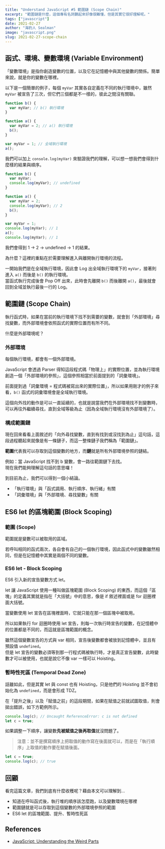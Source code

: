 ```yaml
---
title: "Understand JavaScript #5 範圍鏈 (Scope Chain)"
excerpt: "範圍鏈是什麼，這個專有名詞聽起來好像很難懂，但是其實它很好理解呢。"
tags: ["javascript"]
date: 2021-02-27
author: "海豹人 Sealman"
image: "javascript.png"
slug: 2021-02-27-scope-chain
---
```


## 函式、環境、變數環境 (Variable Environment)

「變數環境」是指你創造變數的位置，以及它在記憶體中與其他變數的關係。簡單來說，就是你的變數在哪裡。

以下是一個簡單的例子，每個 `myVar` 其實各自定義在不同的執行環境中，雖然 `myVar` 被宣告了三次，但它們三個都是不一樣的，彼此之間沒有關聯。

```javascript
function b() {
  var myVar; // b() 執行環境
}

function a() {
  var myVar = 2; // a() 執行環境
  b();
}

var myVar = 1; // 全域執行環境
a();
```

我們可以加上 `console.log(myVar)` 來驗證我們的理解，可以想一想我們會得到什麼樣的結果與順序。

```javascript
function b() {
  var myVar;
  console.log(myVar); // undefined
}

function a() {
  var myVar = 2;
  console.log(myVar); // 2
  b();
}

var myVar = 1;
console.log(myVar); // 1
a();
console.log(myVar); // 1
```

我們會得到 1 → 2 → undefined → 1 的結果。

為什麼？這裡的重點在於需要理解進入與離開執行環境的流程。

一開始我們是在全域執行環境，因此會 Log 出全域執行環境下的 `myVar`，接著則進入 `a()` 而後是 `b()` 的執行環境。  
當函式執行完成後會 Pop Off 出來，此時會先離開 `b()` 而後離開 `a()`，最後就會回到全域並執行最後一行的 Log。

## 範圍鏈 (Scope Chain)

執行函式時，如果在當前的執行環境下找不到需要的變數，就會到「外部環境」尋找變數，而外部環境會依照函式的實際位置而有所不同。

什麼是外部環境呢？

### 外部環境

每個執行環境，都會有一個外部環境。

JavaScript 會透過 Parser 得知這段程式碼「物理上」的實際位置，並為執行環境創造一個「外部環境的參照」，這個參照相當於前面提到的「詞彙環境」。

前面提到過「詞彙環境 = 程式碼被寫出來的實際位置」，所以如果用剛才的例子來看，`b()` 函式的詞彙環境會是全域執行環境。

這個向外找的動作是可以一直延續的，也就是說當我們在外部環境找不到變數時，可以再往外繼續尋找，直到全域等級為止（因為全域執行環境沒有外部環境了）。

### 構成範圍鏈

現在回來看看上面敘述的「向外尋找變數，直到有找到或沒找到為止」這句話，這段過程聽起來就像是有一條鏈子，而這一整條鏈子我們稱為「範圍鏈」。

**範圍**代表我可以存取到這個變數的地方，而**鏈**就是所有外部環境參照的鏈結。

例如：當 JavaScript 找不到 b 變數，會一路往範圍鏈下去找。  
現在我們能夠理解這句話的意思囉！

到目前為止，我們可以得到一個小結論。

- 「執行環境」與「函式調用、執行順序、執行緒」有關
- 「詞彙環境」與「外部環境、尋找變數」有關

## ES6 let 的區塊範圍 (Block Scoping)

### 範圍 (Scope)

範圍就是變數可以被取用的區域。

若呼叫相同的函式兩次，各自會有自己的一個執行環境，因此函式中的變數雖然相同，但是在記憶體中其實是兩個不同的變數。

### ES6 let - Block Scoping

ES6 引入新的宣告變數方式 let。

let 讓 JavaScript 使用一種叫做區塊範圍 (Block Scoping) 的東西，而這個「區塊」的定義其實就是指在「大括號」中的意思，像是 if 敘述裡面或是 for 迴圈裡面大括號。

當變數使用 let 宣告在區塊裡面時，它就只能在那一個區塊中被取用。

所以如果執行 for 迴圈時使用 let 宣告，則每一次執行時宣告的變數，在記憶體中的位置都是不同的，而這就是區塊範圍的概念。

雖然這個變數宣告的方式與 var 相同，宣告後變數都會被放到記憶體中，並且有預設值 `undefined`。  
但是 let 宣告的變數必須等到那一行程式碼被執行時，才是真正宣告變數，此時變數才可以被使用，也就是說它不像 var 一樣可以 Hoisting。

### 暫時性死區 (Temporal Dead Zone)

話雖如此，但是其實 let 與 const 也有 Hoisting，只是他們的 Hoisting 並不會初始化為 `undefined`，而是會形成 TDZ。

在「提升之後」以及「賦值之前」的這段期間，如果在賦值之前就試圖取值，則會拋出錯誤，如下方範例所示。

```javascript
console.log(c); // Uncaught ReferenceError: c is not defined
let c = true;
```

如果調整一下順序，讓變數**先被賦值之後再取值**就沒問題了。

> 注意：並不是撰寫順序上把取值的動作寫在後面就可以，而是在「執行順序」上取值的動作要在賦值後面。

```javascript
let c = true;
console.log(c); // true
```

## 回顧

看完這篇文章，我們到底有什麼收穫呢？藉由本文可以理解到…

- 知道在呼叫函式後，執行堆的順序該怎麼跑，以及變數環境在哪裡
- 範圍鏈就是可以存取到這個變數的外部環境參照的範圍
- ES6 let 的區塊範圍、提升、暫時性死區

## References

- [JavaScript: Understanding the Weird Parts](https://www.udemy.com/course/understand-javascript/)
